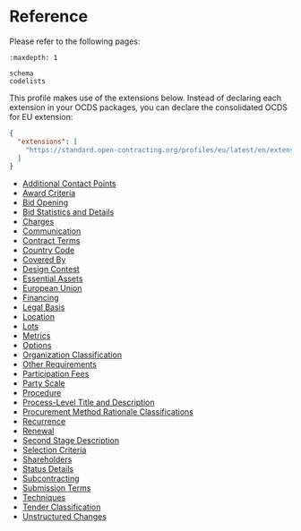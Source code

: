 # Reference

Please refer to the following pages:

```{toctree}
:maxdepth: 1

schema
codelists
```

This profile makes use of the extensions below. Instead of declaring each extension in your OCDS packages, you can declare the consolidated OCDS for EU extension:

```json
{
  "extensions": [
    "https://standard.open-contracting.org/profiles/eu/latest/en/extension.json"
  ]
}
```

* [Additional Contact Points](https://extensions.open-contracting.org/en/extensions/additionalContactPoint/master/)
* [Award Criteria](https://extensions.open-contracting.org/en/extensions/awardCriteria/master/)
* [Bid Opening](https://extensions.open-contracting.org/en/extensions/bidOpening/master/)
* [Bid Statistics and Details](https://extensions.open-contracting.org/en/extensions/bids/master/)
* [Charges](https://extensions.open-contracting.org/en/extensions/charges/master/)
* [Communication](https://extensions.open-contracting.org/en/extensions/communication/master/)
* [Contract Terms](https://extensions.open-contracting.org/en/extensions/contractTerms/master/)
* [Country Code](https://extensions.open-contracting.org/en/extensions/countryCode/master/)
* [Covered By](https://extensions.open-contracting.org/en/extensions/coveredBy/master/)
* [Design Contest](https://extensions.open-contracting.org/en/extensions/designContest/master/)
* [Essential Assets](https://extensions.open-contracting.org/en/extensions/essentialAssets/master/)
* [European Union](https://extensions.open-contracting.org/en/extensions/eu/master/)
* [Financing](https://extensions.open-contracting.org/en/extensions/finance/master/)
* [Legal Basis](https://extensions.open-contracting.org/en/extensions/legalBasis/master/)
* [Location](https://extensions.open-contracting.org/en/extensions/location/master/)
* [Lots](https://extensions.open-contracting.org/en/extensions/lots/master/)
* [Metrics](https://extensions.open-contracting.org/en/extensions/metrics/master/)
* [Options](https://extensions.open-contracting.org/en/extensions/options/master/)
* [Organization Classification](https://extensions.open-contracting.org/en/extensions/organizationClassification/master/)
* [Other Requirements](https://extensions.open-contracting.org/en/extensions/otherRequirements/master/)
* [Participation Fees](https://extensions.open-contracting.org/en/extensions/participation_fee/master/)
* [Party Scale](https://extensions.open-contracting.org/en/extensions/partyScale/master/)
* [Procedure](https://extensions.open-contracting.org/en/extensions/procedure/master/)
* [Process-Level Title and Description](https://extensions.open-contracting.org/en/extensions/process_title/master/)
* [Procurement Method Rationale Classifications](https://extensions.open-contracting.org/en/extensions/procurementMethodRationaleClassifications/master/)
* [Recurrence](https://extensions.open-contracting.org/en/extensions/recurrence/master/)
* [Renewal](https://extensions.open-contracting.org/en/extensions/renewal/master/)
* [Second Stage Description](https://extensions.open-contracting.org/en/extensions/secondStageDescription/master/)
* [Selection Criteria](https://extensions.open-contracting.org/en/extensions/selectionCriteria/master/)
* [Shareholders](https://extensions.open-contracting.org/en/extensions/shareholders/master/)
* [Status Details](https://extensions.open-contracting.org/en/extensions/statusDetails/master/)
* [Subcontracting](https://extensions.open-contracting.org/en/extensions/subcontracting/master/)
* [Submission Terms](https://extensions.open-contracting.org/en/extensions/submissionTerms/master/)
* [Techniques](https://extensions.open-contracting.org/en/extensions/techniques/master/)
* [Tender Classification](https://extensions.open-contracting.org/en/extensions/tenderClassification/master/)
* [Unstructured Changes](https://extensions.open-contracting.org/en/extensions/unstructuredChanges/master/)
